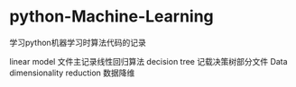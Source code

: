 # python-Machine-Learning
学习python机器学习时算法代码的记录


linear model 文件主记录线性回归算法
decision tree 记载决策树部分文件
Data dimensionality reduction 数据降维
